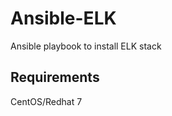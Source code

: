 Ansible-ELK
=========

Ansible playbook to install ELK stack

Requirements
------------

CentOS/Redhat 7
